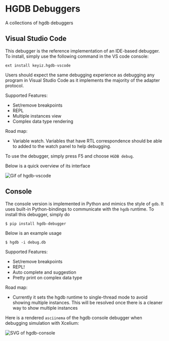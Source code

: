 # HGDB Debuggers
A collections of hgdb debuggers

## Visual Studio Code
This debugger is the reference implementation of an IDE-based debugger.
To install, simply use the following command in the VS code console:

```
ext install keyiz.hgdb-vscode
```

Users should expect the same debugging experience as debugging any program in Visual Studio Code as it implements the majority of the adapter protocol.

Supported Features:
- Set/remove breakpoints
- REPL
- Multiple instances view
- Complex data type rendering

Road map:
- Variable watch. Variables that have RTL correspondence should be able to added to the watch panel to help debugging.

To use the debugger, simply press <key>F5</key> and choose `HGDB debug`.

Below is a quick overview of its interface

![Gif of hgdb-vscode](https://rawcdn.githack.com/Kuree/kratos-vscode/d0dc4e40b186297da9a419298459f4dbc2a13224/images/demo.gif)

## Console
The console version is implemented in Python and mimics the style of `gdb`. It uses built-in Python-bindings to communicate with the `hgdb` runtime.
To install this debugger, simply do

```
$ pip install hgdb-debugger
```

Below is an example usage

```
$ hgdb -i debug.db
```

Supported Features:
- Set/remove breakpoints
- REPL!
- Auto complete and suggestion
- Pretty print on complex data type

Road map:
- Currently it sets the hgdb runtime to single-thread mode to avoid showing multiple instances. This will be resolved once there is a cleaner way to show multiple instances

Here is a rendered `asciinema` of the hgdb console debugger when debugging simulation with Xcelium:


![SVG of hgdb-console](https://rawcdn.githack.com/Kuree/files/29a6a3c427b46755be29cb513388112490c89ba5/images/hgdb-console.svg)